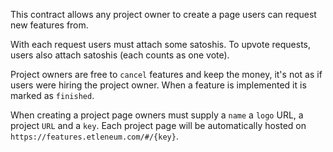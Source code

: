 This contract allows any project owner to create a page users can request new features from.

With each request users must attach some satoshis. To upvote requests, users also attach satoshis (each counts as one vote).

Project owners are free to `cancel` features and keep the money, it's not as if users were hiring the project owner. When a feature is implemented it is marked as `finished`.

When creating a project page owners must supply a `name` a `logo` URL, a project `URL` and a `key`. Each project page will be automatically hosted on `https://features.etleneum.com/#/{key}`.